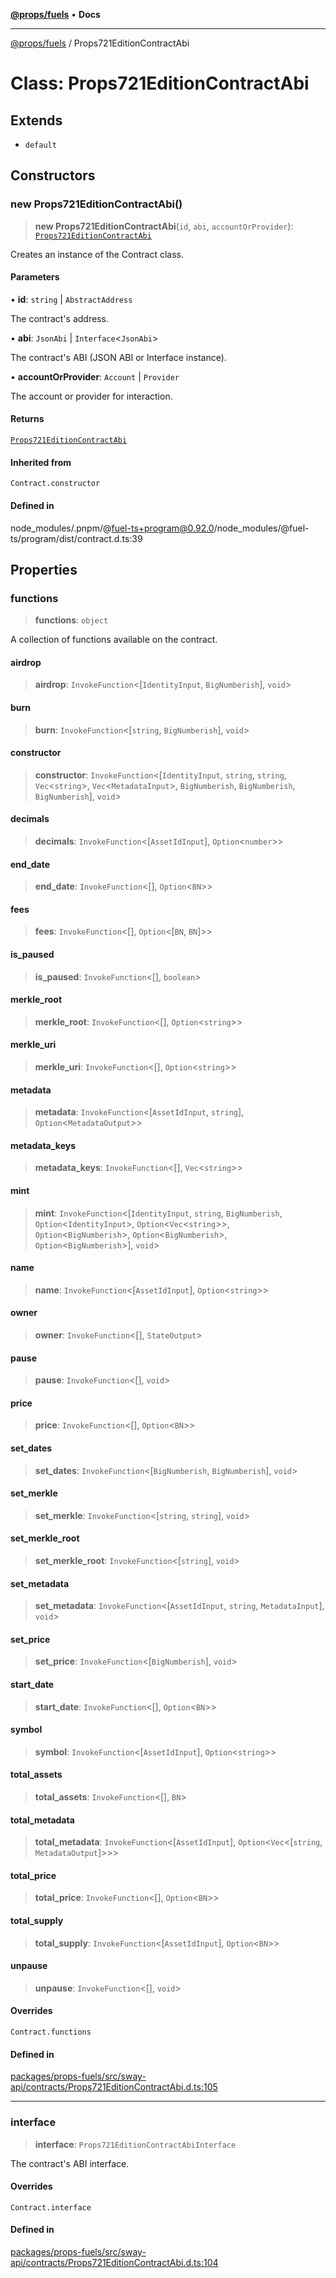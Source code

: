 [**@props/fuels**](../README.md) • **Docs**

***

[@props/fuels](../globals.md) / Props721EditionContractAbi

# Class: Props721EditionContractAbi

## Extends

- `default`

## Constructors

### new Props721EditionContractAbi()

> **new Props721EditionContractAbi**(`id`, `abi`, `accountOrProvider`): [`Props721EditionContractAbi`](Props721EditionContractAbi.md)

Creates an instance of the Contract class.

#### Parameters

• **id**: `string` \| `AbstractAddress`

The contract's address.

• **abi**: `JsonAbi` \| `Interface`\<`JsonAbi`\>

The contract's ABI (JSON ABI or Interface instance).

• **accountOrProvider**: `Account` \| `Provider`

The account or provider for interaction.

#### Returns

[`Props721EditionContractAbi`](Props721EditionContractAbi.md)

#### Inherited from

`Contract.constructor`

#### Defined in

node\_modules/.pnpm/@fuel-ts+program@0.92.0/node\_modules/@fuel-ts/program/dist/contract.d.ts:39

## Properties

### functions

> **functions**: `object`

A collection of functions available on the contract.

#### airdrop

> **airdrop**: `InvokeFunction`\<[`IdentityInput`, `BigNumberish`], `void`\>

#### burn

> **burn**: `InvokeFunction`\<[`string`, `BigNumberish`], `void`\>

#### constructor

> **constructor**: `InvokeFunction`\<[`IdentityInput`, `string`, `string`, `Vec`\<`string`\>, `Vec`\<`MetadataInput`\>, `BigNumberish`, `BigNumberish`, `BigNumberish`], `void`\>

#### decimals

> **decimals**: `InvokeFunction`\<[`AssetIdInput`], `Option`\<`number`\>\>

#### end\_date

> **end\_date**: `InvokeFunction`\<[], `Option`\<`BN`\>\>

#### fees

> **fees**: `InvokeFunction`\<[], `Option`\<[`BN`, `BN`]\>\>

#### is\_paused

> **is\_paused**: `InvokeFunction`\<[], `boolean`\>

#### merkle\_root

> **merkle\_root**: `InvokeFunction`\<[], `Option`\<`string`\>\>

#### merkle\_uri

> **merkle\_uri**: `InvokeFunction`\<[], `Option`\<`string`\>\>

#### metadata

> **metadata**: `InvokeFunction`\<[`AssetIdInput`, `string`], `Option`\<`MetadataOutput`\>\>

#### metadata\_keys

> **metadata\_keys**: `InvokeFunction`\<[], `Vec`\<`string`\>\>

#### mint

> **mint**: `InvokeFunction`\<[`IdentityInput`, `string`, `BigNumberish`, `Option`\<`IdentityInput`\>, `Option`\<`Vec`\<`string`\>\>, `Option`\<`BigNumberish`\>, `Option`\<`BigNumberish`\>, `Option`\<`BigNumberish`\>], `void`\>

#### name

> **name**: `InvokeFunction`\<[`AssetIdInput`], `Option`\<`string`\>\>

#### owner

> **owner**: `InvokeFunction`\<[], `StateOutput`\>

#### pause

> **pause**: `InvokeFunction`\<[], `void`\>

#### price

> **price**: `InvokeFunction`\<[], `Option`\<`BN`\>\>

#### set\_dates

> **set\_dates**: `InvokeFunction`\<[`BigNumberish`, `BigNumberish`], `void`\>

#### set\_merkle

> **set\_merkle**: `InvokeFunction`\<[`string`, `string`], `void`\>

#### set\_merkle\_root

> **set\_merkle\_root**: `InvokeFunction`\<[`string`], `void`\>

#### set\_metadata

> **set\_metadata**: `InvokeFunction`\<[`AssetIdInput`, `string`, `MetadataInput`], `void`\>

#### set\_price

> **set\_price**: `InvokeFunction`\<[`BigNumberish`], `void`\>

#### start\_date

> **start\_date**: `InvokeFunction`\<[], `Option`\<`BN`\>\>

#### symbol

> **symbol**: `InvokeFunction`\<[`AssetIdInput`], `Option`\<`string`\>\>

#### total\_assets

> **total\_assets**: `InvokeFunction`\<[], `BN`\>

#### total\_metadata

> **total\_metadata**: `InvokeFunction`\<[`AssetIdInput`], `Option`\<`Vec`\<[`string`, `MetadataOutput`]\>\>\>

#### total\_price

> **total\_price**: `InvokeFunction`\<[], `Option`\<`BN`\>\>

#### total\_supply

> **total\_supply**: `InvokeFunction`\<[`AssetIdInput`], `Option`\<`BN`\>\>

#### unpause

> **unpause**: `InvokeFunction`\<[], `void`\>

#### Overrides

`Contract.functions`

#### Defined in

[packages/props-fuels/src/sway-api/contracts/Props721EditionContractAbi.d.ts:105](https://github.com/Props-Labs/octane/blob/09e744f342f4ccab903046cdb8054688422ab64d/packages/props-fuels/src/sway-api/contracts/Props721EditionContractAbi.d.ts#L105)

***

### interface

> **interface**: `Props721EditionContractAbiInterface`

The contract's ABI interface.

#### Overrides

`Contract.interface`

#### Defined in

[packages/props-fuels/src/sway-api/contracts/Props721EditionContractAbi.d.ts:104](https://github.com/Props-Labs/octane/blob/09e744f342f4ccab903046cdb8054688422ab64d/packages/props-fuels/src/sway-api/contracts/Props721EditionContractAbi.d.ts#L104)
